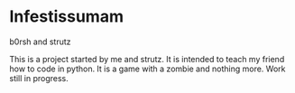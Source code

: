 # Infestissumam
b0rsh and strutz

This is a project started by me and strutz. It is intended to teach my friend how to code in python. It is a game with
a zombie and nothing more. Work still in progress.
